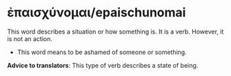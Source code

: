 # ἐπαισχύνομαι/epaischunomai
This word describes a situation or how something is. It is a verb. However, it is not an action. 

* This word means to be ashamed of someone or something.

**Advice to translators**: This type of verb describes a state of being.